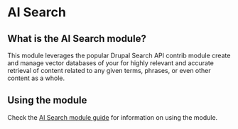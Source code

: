 # AI Search
## What is the AI Search module?
This module leverages the popular Drupal Search API contrib module create
and manage vector databases of your for highly relevant and accurate retrieval
of content related to any given terms, phrases, or even other content as a
whole.

## Using the module
Check the [AI Search module guide](https://project.pages.drupalcode.org/ai/modules/ai_search/index.md) for
information on using the module.